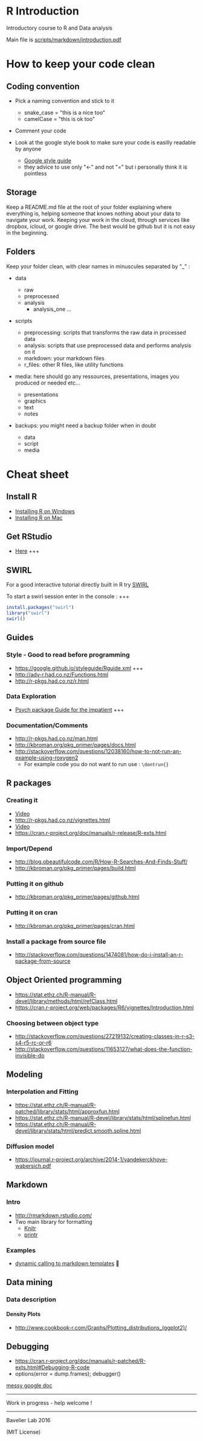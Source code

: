 # R Introduction
Introductory course to R and Data analysis

Main file is [scripts/markdown/introduction.pdf](https://github.com/albertbuchard/introduction_a_r/blob/master/scripts/markdown/introduction.pdf)

# How to keep your code clean
## Coding convention
* Pick a naming convention and stick to it
  + snake_case = "this is a nice too"
  + camelCase = "this is ok too"

* Comment your code
* Look at the google style book to make sure your code is easilly readable by anyone
  + [Google style guide](https://google.github.io/styleguide/Rguide.xml)
  + they advice to use only "<-" and not "=" but i personally think it is pointless

## Storage
Keep a README.md file at the root of your folder explaining where everything is,
helping someone that knows nothing about your data to navigate your work.
Keeping your work in the cloud, through services like dropbox, icloud, or google drive.
The best would be github but it is not easy in the beginning.

## Folders
Keep your folder clean, with clear names in minuscules separated by "\_" :

* data
    + raw
    + preprocessed
    + analysis
        + analysis_one ...

* scripts
    + preprocessing: scripts that transforms the raw data in processed data
    + analysis: scripts that use preprocessed data and performs analysis on it
    + markdown: your markdown files
    + r_files: other R files, like utility functions

* media: here should go any ressources, presentations, images you produced or needed etc...
    + presentations
    + graphics
    + text
    + notes

* backups: you might need a backup folder when in doubt
    + data
    + script
    + media


# Cheat sheet
## Install R


- [Installing R on Windows](http://youtu.be/mfGFv-iB724)
- [Installing R on Mac](http://youtu.be/Icawuhf0Yqo)

## Get RStudio
- [Here](http://www.rstudio.com/products/rstudio/download/) +++


## SWIRL
For a good interactive tutorial directly built in R try [SWIRL](http://swirlstats.com/ )

To start a swirl session enter in the console : +++

```R
install.packages("swirl")
library("swirl")
swirl()
```

## Guides

### Style - Good to read before programming
- https://google.github.io/styleguide/Rguide.xml +++
- http://adv-r.had.co.nz/Functions.html
- http://r-pkgs.had.co.nz/r.html

### Data Exploration
- [Psych package Guide for the impatient](https://cran.r-project.org/web/packages/psych/vignettes/overview.pdf) +++

### Documentation/Comments
- http://r-pkgs.had.co.nz/man.html
- http://kbroman.org/pkg_primer/pages/docs.html
- http://stackoverflow.com/questions/12038160/how-to-not-run-an-example-using-roxygen2
    * For example code you do not want to run use : ``\dontrun{}``

## R packages
### Creating it
- [Video](https://www.youtube.com/watch?v=9PyQlbAEujY)
- http://r-pkgs.had.co.nz/vignettes.html
- [Video](https://www.youtube.com/watch?v=RT9OPxbUUmI)
- https://cran.r-project.org/doc/manuals/r-release/R-exts.html

### Import/Depend
- http://blog.obeautifulcode.com/R/How-R-Searches-And-Finds-Stuff/
- http://kbroman.org/pkg_primer/pages/build.html

### Putting it on github
- http://kbroman.org/pkg_primer/pages/github.html

### Putting it on cran
- http://kbroman.org/pkg_primer/pages/cran.html

### Install a package from source file
- http://stackoverflow.com/questions/1474081/how-do-i-install-an-r-package-from-source

## Object Oriented programming
- https://stat.ethz.ch/R-manual/R-devel/library/methods/html/refClass.html
- https://cran.r-project.org/web/packages/R6/vignettes/Introduction.html

### Choosing between object type
- http://stackoverflow.com/questions/27219132/creating-classes-in-r-s3-s4-r5-rc-or-r6
- http://stackoverflow.com/questions/11653127/what-does-the-function-invisible-do

## Modeling
### Interpolation and Fitting
- https://stat.ethz.ch/R-manual/R-patched/library/stats/html/approxfun.html
- https://stat.ethz.ch/R-manual/R-devel/library/stats/html/splinefun.html
- https://stat.ethz.ch/R-manual/R-devel/library/stats/html/predict.smooth.spline.html

### Diffusion model
- https://journal.r-project.org/archive/2014-1/vandekerckhove-wabersich.pdf


## Markdown
### Intro
- http://rmarkdown.rstudio.com/
- Two main library for formatting
    * [Knitr](http://kbroman.org/knitr_knutshell/pages/Rmarkdown.html)
    * [printr](http://yihui.name/printr/)

### Examples
- [dynamic calling to markdown templates](http://stackoverflow.com/questions/12095113/r-knitr-possible-to-programmatically-modify-chunk-labels)

## Data mining
### Data description
#### Density Plots
- http://www.cookbook-r.com/Graphs/Plotting_distributions_(ggplot2)/

## Debugging
- https://cran.r-project.org/doc/manuals/r-patched/R-exts.html#Debugging-R-code
- options(error = dump.frames); debugger()

[messy google doc](https://docs.google.com/document/d/1_OEpDCsDbtU6mublqju59G5sg8_J3RVhEULveSviklo/edit?usp=sharing)

---

Work in progress - help welcome !

---

Bavelier Lab 2016

(MIT License)
